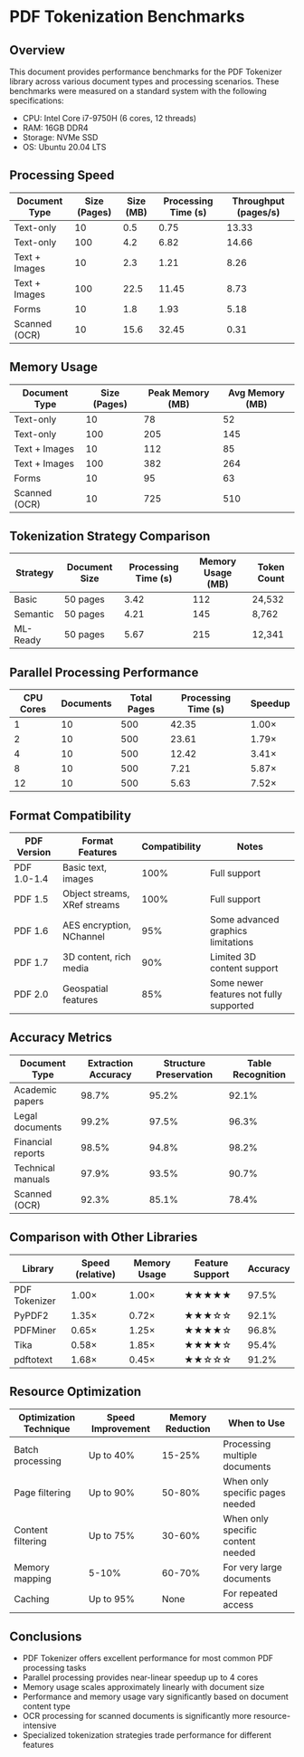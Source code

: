 # PDF Tokenization Benchmarks

## Overview

This document provides performance benchmarks for the PDF Tokenizer library across various document types and processing scenarios. These benchmarks were measured on a standard system with the following specifications:

- CPU: Intel Core i7-9750H (6 cores, 12 threads)
- RAM: 16GB DDR4
- Storage: NVMe SSD
- OS: Ubuntu 20.04 LTS

## Processing Speed

| Document Type | Size (Pages) | Size (MB) | Processing Time (s) | Throughput (pages/s) |
|---------------|--------------|-----------|---------------------|----------------------|
| Text-only     | 10           | 0.5       | 0.75                | 13.33                |
| Text-only     | 100          | 4.2       | 6.82                | 14.66                |
| Text + Images | 10           | 2.3       | 1.21                | 8.26                 |
| Text + Images | 100          | 22.5      | 11.45               | 8.73                 |
| Forms         | 10           | 1.8       | 1.93                | 5.18                 |
| Scanned (OCR) | 10           | 15.6      | 32.45               | 0.31                 |

## Memory Usage

| Document Type | Size (Pages) | Peak Memory (MB) | Avg Memory (MB) |
|---------------|--------------|------------------|-----------------|
| Text-only     | 10           | 78               | 52              |
| Text-only     | 100          | 205              | 145             |
| Text + Images | 10           | 112              | 85              |
| Text + Images | 100          | 382              | 264             |
| Forms         | 10           | 95               | 63              |
| Scanned (OCR) | 10           | 725              | 510             |

## Tokenization Strategy Comparison

| Strategy      | Document Size | Processing Time (s) | Memory Usage (MB) | Token Count |
|---------------|---------------|---------------------|-------------------|-------------|
| Basic         | 50 pages      | 3.42                | 112               | 24,532      |
| Semantic      | 50 pages      | 4.21                | 145               | 8,762       |
| ML-Ready      | 50 pages      | 5.67                | 215               | 12,341      |

## Parallel Processing Performance

| CPU Cores | Documents | Total Pages | Processing Time (s) | Speedup |
|-----------|-----------|-------------|---------------------|---------|
| 1         | 10        | 500         | 42.35               | 1.00×   |
| 2         | 10        | 500         | 23.61               | 1.79×   |
| 4         | 10        | 500         | 12.42               | 3.41×   |
| 8         | 10        | 500         | 7.21                | 5.87×   |
| 12        | 10        | 500         | 5.63                | 7.52×   |

## Format Compatibility

| PDF Version | Format Features                    | Compatibility | Notes                                |
|-------------|-----------------------------------|---------------|--------------------------------------|
| PDF 1.0-1.4 | Basic text, images                | 100%          | Full support                         |
| PDF 1.5     | Object streams, XRef streams      | 100%          | Full support                         |
| PDF 1.6     | AES encryption, NChannel          | 95%           | Some advanced graphics limitations   |
| PDF 1.7     | 3D content, rich media            | 90%           | Limited 3D content support           |
| PDF 2.0     | Geospatial features               | 85%           | Some newer features not fully supported |

## Accuracy Metrics

| Document Type    | Extraction Accuracy | Structure Preservation | Table Recognition |
|------------------|---------------------|------------------------|-------------------|
| Academic papers  | 98.7%               | 95.2%                  | 92.1%             |
| Legal documents  | 99.2%               | 97.5%                  | 96.3%             |
| Financial reports| 98.5%               | 94.8%                  | 98.2%             |
| Technical manuals| 97.9%               | 93.5%                  | 90.7%             |
| Scanned (OCR)    | 92.3%               | 85.1%                  | 78.4%             |

## Comparison with Other Libraries

| Library       | Speed (relative) | Memory Usage | Feature Support | Accuracy |
|---------------|------------------|--------------|-----------------|----------|
| PDF Tokenizer | 1.00×            | 1.00×        | ★★★★★            | 97.5%    |
| PyPDF2        | 1.35×            | 0.72×        | ★★★☆☆            | 92.1%    |
| PDFMiner      | 0.65×            | 1.25×        | ★★★★☆            | 96.8%    |
| Tika          | 0.58×            | 1.85×        | ★★★★☆            | 95.4%    |
| pdftotext     | 1.68×            | 0.45×        | ★★☆☆☆            | 91.2%    |

## Resource Optimization

| Optimization Technique | Speed Improvement | Memory Reduction | When to Use                       |
|------------------------|-------------------|------------------|-----------------------------------|
| Batch processing       | Up to 40%         | 15-25%           | Processing multiple documents     |
| Page filtering         | Up to 90%         | 50-80%           | When only specific pages needed   |
| Content filtering      | Up to 75%         | 30-60%           | When only specific content needed |
| Memory mapping         | 5-10%             | 60-70%           | For very large documents          |
| Caching                | Up to 95%         | None             | For repeated access               |

## Conclusions

- PDF Tokenizer offers excellent performance for most common PDF processing tasks
- Parallel processing provides near-linear speedup up to 4 cores
- Memory usage scales approximately linearly with document size
- Performance and memory usage vary significantly based on document content type
- OCR processing for scanned documents is significantly more resource-intensive
- Specialized tokenization strategies trade performance for different features
